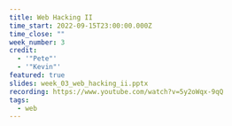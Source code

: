 ```yaml
---
title: Web Hacking II
time_start: 2022-09-15T23:00:00.000Z
time_close: ""
week_number: 3
credit:
  - '"Pete"'
  - '"Kevin"'
featured: true
slides: week_03_web_hacking_ii.pptx
recording: https://www.youtube.com/watch?v=5y2oWqx-9qQ
tags:
  - web
---
```


